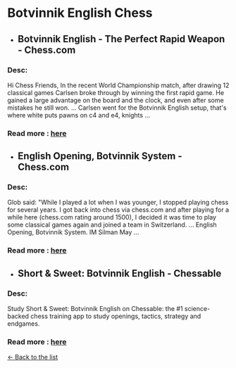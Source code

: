 # Botvinnik English Chess
- ## **Botvinnik English - The Perfect Rapid Weapon - Chess.com** 
### Desc: 
 Hi Chess Friends, In the recent World Championship match, after drawing 12 classical games Carlsen broke through by winning the first rapid game. He gained a large advantage on the board and the clock, and even after some mistakes he still won. ... Carlsen went for the Botvinnik English setup, that's where white puts pawns on c4 and e4, knights ... 
### Read more : [here](https://www.chess.com/blog/CoachJKane/botvinik-english-the-perfect-rapid-weapon) 
- ## **English Opening, Botvinnik System - Chess.com** 
### Desc: 
 Glob said: "While I played a lot when I was younger, I stopped playing chess for several years. I got back into chess via chess.com and after playing for a while here (chess.com rating around 1500), I decided it was time to play some classical games again and joined a team in Switzerland. ... English Opening, Botvinnik System. IM Silman May ... 
### Read more : [here](https://www.chess.com/article/view/english-opening-botvinnik-system) 
- ## **Short & Sweet: Botvinnik English - Chessable** 
### Desc: 
 Study Short & Sweet: Botvinnik English on Chessable: the #1 science-backed chess training app to study openings, tactics, strategy and endgames. 
### Read more : [here](https://www.chessable.com/short-sweet-botvinnik-english/course/51996/) 


[← Back to the list](chess-openings.md)